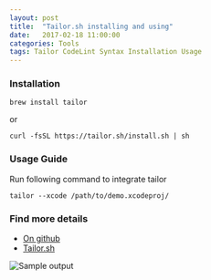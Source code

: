 ```yaml
---
layout: post
title:  "Tailor.sh installing and using"
date:   2017-02-18 11:00:00
categories: Tools
tags: Tailor CodeLint Syntax Installation Usage
---
```


### Installation

```
brew install tailor
```

or

```
curl -fsSL https://tailor.sh/install.sh | sh
```

### Usage Guide

Run following command to integrate tailor

```
tailor --xcode /path/to/demo.xcodeproj/
```

### Find more details

* [On github](https://github.com/sleekbyte/tailor)
* [Tailor.sh](https://tailor.sh/)

![Sample output](https://tailor.sh/assets/images/colour-console.png)
